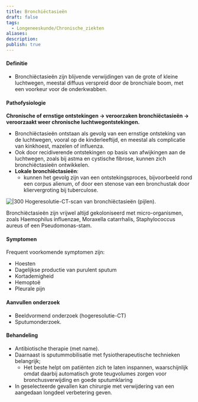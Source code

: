 ```yaml
---
title: Bronchiëctasieën
draft: false
tags:
  - Longeneeskunde/Chronische_ziekten
aliases: 
description: 
publish: true
---
```



#### Definitie
- Bronchiëctasieën zijn blijvende verwijdingen van de grote of kleine luchtwegen, meestal diffuus verspreid door de bronchiale boom, met een voorkeur voor de onderkwabben.

#### Pathofysiologie
**Chronische of ernstige ontstekingen -> veroorzaken bronchiëctasieën -> veroorzaakt weer chronische luchtwegontstekingen.**
- Bronchiëctasieën ontstaan als gevolg van een ernstige ontsteking van de luchtwegen, vooral op de kinderleeftijd, en meestal als complicatie van kinkhoest, mazelen of influenza.
- Ook door recidiverende ontstekingen op basis van afwijkingen aan de luchtwegen, zoals bij astma en cystische fibrose, kunnen zich bronchiëctasieën ontwikkelen.
- **Lokale bronchiëctasieën**: 
	- kunnen het gevolg zijn van een ontstekingsproces, bijvoorbeeld rond een corpus alienum, of door een stenose van een bronchustak door kliervergroting bij tuberculose.

![|300](https://i.imgur.com/n1vGKg0.png)
Hogeresolutie-CT-scan van bronchiëctasieën (pijlen).

Bronchiëctasieën zijn vrijwel altijd gekoloniseerd met micro-organismen, zoals Haemophilus influenzae, Moraxella catarrhalis, Staphylococcus aureus of een Pseudomonas-stam.

#### Symptomen
Frequent voorkomende symptomen zijn:
- Hoesten
- Dagelijkse productie van purulent sputum
- Kortademigheid
- Hemoptoë 
- Pleurale pijn

#### Aanvullen onderzoek

- Beeldvormend onderzoek (hogeresolutie-CT) 
- Sputumonderzoek. 

#### Behandeling

- Antibiotische therapie (met name).
- Daarnaast is sputummobilisatie met fysiotherapeutische technieken belangrijk; 
	- Het beste helpt om patiënten zich te laten inspannen, waarschijnlijk omdat daarbij automatisch grote teugvolumes zorgen voor bronchusverwijding en goede sputumklaring
- In geselecteerde gevallen kan chirurgie met verwijdering van een aangedaan longdeel verbetering geven.